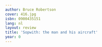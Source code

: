 ```yaml
---
author: Bruce Robertson
cover: 416.jpg
isbn: 0900435151
lang: nl
layout: review
title: 'Sopwith: the man and his aircraft'
year: 0
---
```


